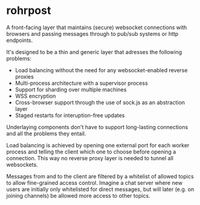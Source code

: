 rohrpost
========

A front-facing layer that maintains (secure) websocket connections with browsers and passing messages through to pub/sub systems or http endpoints.

It's designed to be a thin and generic layer that adresses the following problems:

* Load balancing without the need for any websocket-enabled reverse proxies
* Multi-process architecture with a supervisor process
* Support for sharding over multiple machines
* WSS encryption
* Cross-browser support through the use of sock.js as an abstraction layer
* Staged restarts for interuption-free updates

Underlaying components don't have to support long-lasting connections and all the problems they entail.

Load balancing is achieved by opening one external port for each worker process and telling the client which one to choose before opening a connection. This way no reverse proxy layer is needed to tunnel all websockets.

Messages from and to the client are filtered by a whitelist of allowed topics to allow fine-grained access control. Imagine a chat server where new users  are initially only whitelisted for direct messages, but will later (e.g. on joining channels) be allowed more access to other topics.